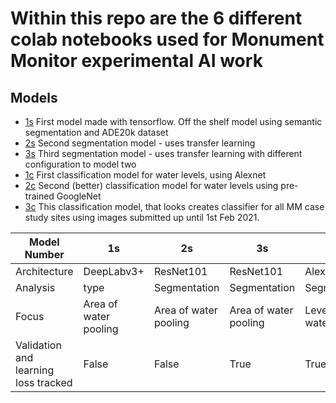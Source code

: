# Within this repo are the 6 different colab notebooks used for Monument Monitor experimental AI work

## Models
- [1s](https://github.com/Rosie-Brigham/colab-gists/blob/main/model_1s.ipynb) First model made with tensorflow. Off the shelf model using semantic segmentation and ADE20k dataset
- [2s](https://github.com/Rosie-Brigham/colab-gists/blob/main/model_2s.ipynb) Second segmentation model - uses transfer learning
- [3s](https://github.com/Rosie-Brigham/colab-gists/blob/main/model_3s.ipynb) Third segmentation model - uses transfer learning with different configuration to model two 
- [1c](https://github.com/Rosie-Brigham/colab-gists/blob/main/model_1c.ipynb) First classification model for water levels, using Alexnet
- [2c](https://github.com/Rosie-Brigham/colab-gists/blob/main/model_2c.ipynb) Second (better) classification model for water levels using pre-trained GoogleNet
- [3c](https://github.com/Rosie-Brigham/colab-gists/blob/main/model_3c.ipynb) This classification model, that looks creates classifier for all MM case study sites using images submitted up until 1st Feb 2021.

|Model Number |	1s |	2s |	3s |	1c |	2c |	3c |
|-------------|----|-----|-----|-----|-----|-----|
|Architecture	| DeepLabv3+	| ResNet101 |	ResNet101 |	AlexNet |	GoogLeNet |	ResNet18 |
|Analysis | type |	Segmentation | Segmentation | Segmentation	| Classification	| Classification | Classification|
|Focus|	Area of water pooling	|Area of water pooling	|Area of water pooling	|Level of water pooling	|Level of water pooling	|Identification of site|
|Validation and learning loss tracked	|False	|False	|True	|True |	True	|True|

